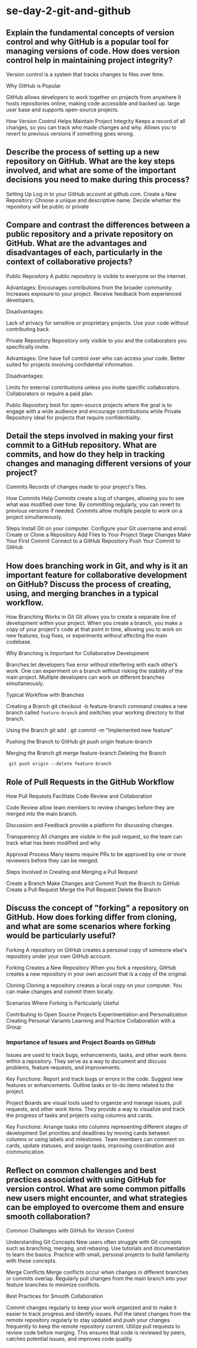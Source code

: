 # se-day-2-git-and-github
## Explain the fundamental concepts of version control and why GitHub is a popular tool for managing versions of code. How does version control help in maintaining project integrity?
Version control is a system that tracks changes to files over time.

Why GitHub is Popular

GitHub allows developers to work together on projects from anywhere
It hosts repositories online, making code accessible and backed up.
large user base and supports open-source projects.


How Version Control Helps Maintain Project Integrity
Keeps a record of all changes, so you can track who made changes and why.
Allows you to revert to previous versions if something goes wrong.

## Describe the process of setting up a new repository on GitHub. What are the key steps involved, and what are some of the important decisions you need to make during this process?
Setting Up
Log in to your GitHub account at github.com.
Create a New Repository:
Choose a unique and descriptive name.
Decide whether the repository will be public  or private 

## Compare and contrast the differences between a public repository and a private repository on GitHub. What are the advantages and disadvantages of each, particularly in the context of collaborative projects?

Public Repository
A public repository is visible to everyone on the internet.

Advantages:
Encourages contributions from the broader community.
Increases exposure to your project.
Receive feedback from experienced developers.

Disadvantages:

Lack of privacy for sensitive or proprietary projects.
Use your code without contributing back.


Private Repository
Repository only visible to you and the collaborators you specifically invite.

Advantages:
One have full control over who can access your code.
Better suited for projects involving confidential information.

Disadvantages:

Limits for external contributions unless you invite specific collaborators.
Collaborators or require a paid plan.

Public Repository best for open-source projects where the goal is to engage with a wide audience and encourage contributions while Private Repository ideal for projects that require confidentiality.


## Detail the steps involved in making your first commit to a GitHub repository. What are commits, and how do they help in tracking changes and managing different versions of your project?

Commits
Records of changes made to your project's files.

How Commits Help
Commits create a log of changes, allowing you to see what was modified over time.
By committing regularly, you can revert to previous versions if needed.
Commits allow multiple people to work on a project simultaneously.

Steps
Install Git on your computer.
Configure your Git username and email.
Create or Clone a Repository
Add Files to Your Project
Stage Changes
Make Your First Commit
Connect to a GitHub Repository
Push Your Commit to GitHub

## How does branching work in Git, and why is it an important feature for collaborative development on GitHub? Discuss the process of creating, using, and merging branches in a typical workflow.

How Branching Works in Git
Git allows you to create a separate line of development within your project.
When you create a branch, you make a copy of your project's code at that point in time, allowing you to work on new features, bug fixes,
 or experiments without affecting the main codebase.

Why Branching is Important for Collaborative Development

Branches let developers fixe error without interfering with each other’s work.
One can experiment on a branch without risking the stability of the main project. 
Multiple developers can work on different branches simultaneously.

Typical Workflow with Branches

Creating a Branch
     git checkout -b feature-branch
command creates a new branch called `feature-branch` and switches your working directory to that branch.

Using the Branch
     git add .
     git commit -m "Implemented new feature"

Pushing the Branch to GitHub
     git push origin feature-branch
  
Merging the Branch
       git merge feature-branch
Deleting the Branch

     git push origin --delete feature-branch

## Role of Pull Requests in the GitHub Workflow

How Pull Requests Facilitate Code Review and Collaboration

Code Review
allow team members to review changes before they are merged into the main branch.

Discussion and Feedback
provide a platform for discussing changes.

Transparency
All changes are visible in the pull request, so the team can track what has been modified and why

Approval Process
Many teams require PRs to be approved by one or more reviewers before they can be merged. 

Steps Involved in Creating and Merging a Pull Request

Create a Branch
Make Changes and Commit
Push the Branch to GitHub
Create a Pull Request
Merge the Pull Request
Delete the Branch

## Discuss the concept of "forking" a repository on GitHub. How does forking differ from cloning, and what are some scenarios where forking would be particularly useful?

Forking
A repository on GitHub creates a personal copy of someone else's repository under your own GitHub account.

Forking
Creates a New Repository
When you fork a repository, GitHub creates a new repository in your own account that is a copy of the original.

Cloning
Cloning a repository creates a local copy on your computer. You can make changes and commit them locally.
 
Scenarios Where Forking is Particularly Useful

Contributing to Open Source Projects
Experimentation and Personalization
Creating Personal Variants
Learning and Practice
Collaboration with a Group

### Importance of Issues and Project Boards on GitHub

Issues
are used to track bugs, enhancements, tasks, and other work items within a repository. 
They serve as a way to document and discuss problems, feature requests, and improvements.

Key Functions:
Report and track bugs or errors in the code. 
Suggest new features or enhancements.
Outline tasks or to-do items related to the project.

Project Boards
are visual tools used to organize and manage issues, pull requests, and other work items.
They provide a way to visualize and track the progress of tasks and projects using columns and cards.

Key Functions:
Arrange tasks into columns representing different stages of development
Set priorities and deadlines by moving cards between columns or using labels and milestones.
Team members can comment on cards, update statuses, and assign tasks, improving coordination and communication.

## Reflect on common challenges and best practices associated with using GitHub for version control. What are some common pitfalls new users might encounter, and what strategies can be employed to overcome them and ensure smooth collaboration?


Common Challenges with GitHub for Version Control

Understanding Git Concepts
New users often struggle with Git concepts such as branching, merging, and rebasing.
Use tutorials and documentation to learn the basics. Practice with small, personal projects to build familiarity with these concepts.

Merge Conflicts
Merge conflicts occur when changes in different branches or commits overlap.
Regularly pull changes from the main branch into your feature branches to minimize conflicts. 

Best Practices for Smooth Collaboration

Commit changes regularly to keep your work organized and to make it easier to track progress and identify issues.
Pull the latest changes from the remote repository regularly to stay updated and push your changes frequently to keep the remote repository current.
Utilize pull requests to review code before merging. This ensures that code is reviewed by peers, catches potential issues, and improves code quality.

